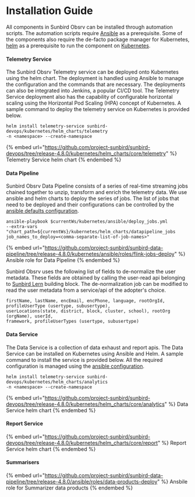# Installation Guide

All components in Sunbird Obsrv can be installed through automation scripts. The automation scripts require [Ansible](https://docs.ansible.com/ansible/latest/index.html) as a prerequisite. Some of the components also require the de-facto package manager for Kubernetes, [helm](https://helm.sh/docs/) as a prerequisite to run the component on [Kubernetes](https://kubernetes.io).

#### Telemetry Service

The Sunbird Obsrv Telemetry service can be deployed onto Kubernetes using the helm chart. The deployment is handled using Ansible to manage the configuration and the commands that are necessary. The deployments can also be integrated into Jenkins, a popular CI/CD tool. The Telemetry Service deployment also has the capability of configurable horizontal scaling using the Horizontal Pod Scaling (HPA) concept of Kubernetes. A sample command to deploy the telemetry service on Kubernetes is provided below.

```
helm install telemetry-service sunbird-devops/kubernetes/helm_charts/telemetry 
-n <namespace> --create-namespace
```

{% embed url="https://github.com/project-sunbird/sunbird-devops/tree/release-4.8.0/kubernetes/helm_charts/core/telemetry" %}
Telemetry Service helm chart
{% endembed %}

#### Data Pipeline

Sunbird Obsrv Data Pipeline consists of a series of real-time streaming jobs chained together to unzip, transform and enrich the telemetry data. We use ansible and helm charts to deploy the series of jobs. The list of jobs that need to be deployed and their configurations can be controlled by the [ansible defaults configuration](https://github.com/project-sunbird/sunbird-data-pipeline/blob/release-4.8.0/kubernetes/ansible/roles/flink-jobs-deploy/defaults/main.yml#L168-L339).

```
ansible-playbook $currentWs/kubernetes/ansible/deploy_jobs.yml 
--extra-vars "chart_path=${currentWs}/kubernetes/helm_charts/datapipeline_jobs 
job_names_to_deploy=<comma-separate-list-of-job-names>"
```

{% embed url="https://github.com/project-sunbird/sunbird-data-pipeline/tree/release-4.8.0/kubernetes/ansible/roles/flink-jobs-deploy" %}
Ansible role for Data Pipeline
{% endembed %}

Sunbird Obsrv uses the following list of fields to de-normalize the user metadata. These fields are obtained by calling the user-read api belonging to [Sunbird Lern](https://lern.sunbird.org) building block. The de-normalization job can be modified to read the user metadata from a service/api of the adopter's choice.&#x20;

```
firstName, lastName, encEmail, encPhone, language, rootOrgId, profileUserType (usertype, subusertype), 
userLocations(state, district, block, cluster, school), rootOrg (orgName), userId, 
framework, profileUserTypes (usertype, subusertype)
```

#### Data Service

The Data Service is a collection of data exhaust and report apis. The Data Service can be installed on Kubernetes using Ansible and Helm. A sample command to install the service is provided below. All the required configuration is managed using the [ansible configuration](https://github.com/project-sunbird/sunbird-devops/blob/release-4.8.0/ansible/roles/stack-sunbird/defaults/main.yml#L987-L1015).

```
helm install telemetry-service sunbird-devops/kubernetes/helm_charts/analytics 
-n <namespace> --create-namespace
```

{% embed url="https://github.com/project-sunbird/sunbird-devops/tree/release-4.8.0/kubernetes/helm_charts/core/analytics" %}
Data Service helm chart
{% endembed %}

#### Report Service

{% embed url="https://github.com/project-sunbird/sunbird-devops/tree/release-4.8.0/kubernetes/helm_charts/core/report" %}
Report Service helm chart
{% endembed %}

#### Summarisers

{% embed url="https://github.com/project-sunbird/sunbird-data-pipeline/tree/release-4.8.0/ansible/roles/data-products-deploy" %}
Ansbile role for Summarizer data products
{% endembed %}
